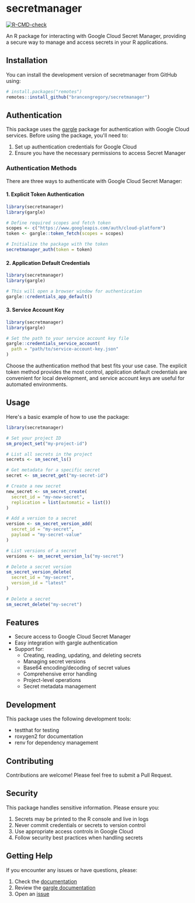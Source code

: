 # secretmanager

<!-- badges: start -->
[![R-CMD-check](https://github.com/brancengregory/secretmanager/actions/workflows/R-CMD-check.yaml/badge.svg)](https://github.com/brancengregory/secretmanager/actions/workflows/R-CMD-check.yaml)
<!-- badges: end -->

An R package for interacting with Google Cloud Secret Manager, providing a secure way to manage and access secrets in your R applications.

## Installation

You can install the development version of secretmanager from GitHub using:

```r
# install.packages("remotes")
remotes::install_github("brancengregory/secretmanager")
```

## Authentication

This package uses the [gargle](https://gargle.r-lib.org/) package for authentication with Google Cloud services. Before using the package, you'll need to:

1. Set up authentication credentials for Google Cloud
2. Ensure you have the necessary permissions to access Secret Manager

### Authentication Methods

There are three ways to authenticate with Google Cloud Secret Manager:

#### 1. Explicit Token Authentication
```r
library(secretmanager)
library(gargle)

# Define required scopes and fetch token
scopes <- c("https://www.googleapis.com/auth/cloud-platform")
token <- gargle::token_fetch(scopes = scopes)

# Initialize the package with the token
secretmanager_auth(token = token)
```

#### 2. Application Default Credentials
```r
library(secretmanager)
library(gargle)

# This will open a browser window for authentication
gargle::credentials_app_default()
```

#### 3. Service Account Key
```r
library(secretmanager)
library(gargle)

# Set the path to your service account key file
gargle::credentials_service_account(
  path = "path/to/service-account-key.json"
)
```

Choose the authentication method that best fits your use case. The explicit token method provides the most control, application default credentials are convenient for local development, and service account keys are useful for automated environments.

## Usage

Here's a basic example of how to use the package:

```r
library(secretmanager)

# Set your project ID
sm_project_set("my-project-id")

# List all secrets in the project
secrets <- sm_secret_ls()

# Get metadata for a specific secret
secret <- sm_secret_get("my-secret-id")

# Create a new secret
new_secret <- sm_secret_create(
  secret_id = "my-new-secret",
  replication = list(automatic = list())
)

# Add a version to a secret
version <- sm_secret_version_add(
  secret_id = "my-secret",
  payload = "my-secret-value"
)

# List versions of a secret
versions <- sm_secret_version_ls("my-secret")

# Delete a secret version
sm_secret_version_delete(
  secret_id = "my-secret",
  version_id = "latest"
)

# Delete a secret
sm_secret_delete("my-secret")
```

## Features

- Secure access to Google Cloud Secret Manager
- Easy integration with gargle authentication
- Support for:
  - Creating, reading, updating, and deleting secrets
  - Managing secret versions
  - Base64 encoding/decoding of secret values
  - Comprehensive error handling
  - Project-level operations
  - Secret metadata management

## Development

This package uses the following development tools:

- testthat for testing
- roxygen2 for documentation
- renv for dependency management

## Contributing

Contributions are welcome! Please feel free to submit a Pull Request.

## Security

This package handles sensitive information. Please ensure you:

1. Secrets may be printed to the R console and live in logs
2. Never commit credentials or secrets to version control
2. Use appropriate access controls in Google Cloud
3. Follow security best practices when handling secrets

## Getting Help

If you encounter any issues or have questions, please:

1. Check the [documentation](https://brancengregory.github.io/secretmanager/)
2. Review the [gargle documentation](https://gargle.r-lib.org/)
3. Open an [issue](https://github.com/brancengregory/secretmanager/issues)

